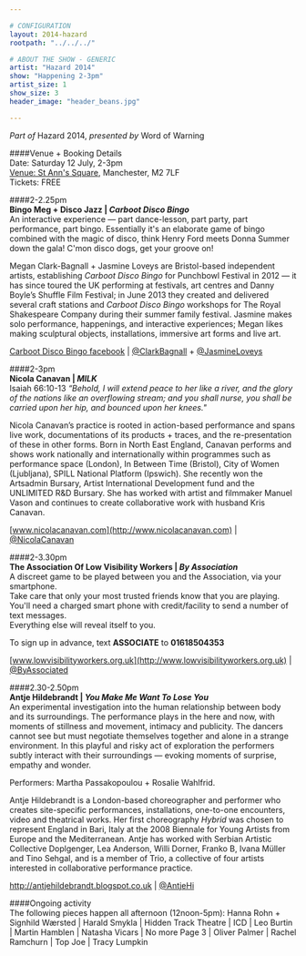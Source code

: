 ```yaml
---

# CONFIGURATION
layout: 2014-hazard
rootpath: "../../../"

# ABOUT THE SHOW - GENERIC
artist: "Hazard 2014"
show: "Happening 2-3pm"
artist_size: 1
show_size: 3
header_image: "header_beans.jpg"

---
```

*Part of* Hazard 2014, *presented by* Word of Warning       
     
####Venue + Booking Details        
Date: Saturday 12 July, 2-3pm       
[Venue: St Ann's Square](http://bit.ly/1wrGmvW), Manchester, M2 7LF      
Tickets: FREE    
                
####2-2.25pm        
**Bingo Meg + Disco Jazz | *Carboot Disco Bingo***        
An interactive experience — part dance-lesson, part party, part performance, part bingo. Essentially it's an elaborate game of bingo combined with the magic of disco, think Henry Ford meets Donna Summer down the gala! C'mon disco dogs, get your groove on!        
        
Megan Clark-Bagnall + Jasmine Loveys are Bristol-based independent artists, establishing *Carboot Disco Bingo* for Punchbowl Festival in 2012 — it has since toured the UK performing at festivals, art centres and Danny Boyle’s Shuffle Film Festival; in June 2013 they created and delivered several craft stations and *Carboot Disco Bingo* workshops for The Royal Shakespeare Company during their summer family festival. Jasmine makes solo performance, happenings, and interactive experiences; Megan likes making sculptural objects, installations, immersive art forms and live art.        
        
[Carboot Disco Bingo facebook](http://www.facebook.com/CarbootDiscoBingoFanClub) | [@ClarkBagnall](http://twitter.com/ClarkBagnall) + [@JasmineLoveys](http://twitter.com/JasmineLoveys)        
         
####2-3pm            
**Nicola Canavan | *MILK***            
Isaiah 66:10-13 *“Behold, I will extend peace to her like a river, and the glory of the nations like an overflowing stream; and you shall nurse, you shall be carried upon her hip, and bounced upon her knees."*    
             
Nicola Canavan’s practice is rooted in action-based performance and spans live work, documentations of its products + traces, and the re-presentation of these in other forms. Born in North East England, Canavan performs and shows work nationally and internationally within programmes such as performance space (London), In Between Time (Bristol), City of Women (Ljubljana), SPILL National Platform (Ipswich). She recently won the Artsadmin Bursary, Artist International Development fund and the UNLIMITED R&D Bursary. She has worked with artist and filmmaker Manuel Vason and continues to create collaborative work with husband Kris Canavan.   
                   
[www.nicolacanavan.com](http://www.nicolacanavan.com) | [@NicolaCanavan](http://twitter.com/NicolaCanavan)              
        
####2-3.30pm               
**The Association Of Low Visibility Workers | *By Association***             
A discreet game to be played between you and the Association, via your smartphone.    
Take care that only your most trusted friends know that you are playing.    
You'll need a charged smart phone with credit/facility to send a number of text messages.    
Everything else will reveal itself to you.        
                  
To sign up in advance, text **ASSOCIATE** to **01618504353**    
              
[www.lowvisibilityworkers.org.uk](http://www.lowvisibilityworkers.org.uk) | [@ByAssociated](http://twitter.com/ByAssociated)         
              
####2.30-2.50pm        
**Antje Hildebrandt | *You Make Me Want To Lose You***        
An experimental investigation into the human relationship between body and its surroundings. The performance plays in the here and now, with moments of stillness and movement, intimacy and publicity. The dancers cannot see but must negotiate themselves together and alone in a strange environment. In this playful and risky act of exploration the performers subtly interact with their surroundings — evoking moments of surprise, empathy and wonder.        
        
Performers: Martha Passakopoulou + Rosalie Wahlfrid.    
   
Antje Hildebrandt is a London-based choreographer and performer who creates site-specific performances, installations, one-to-one encounters, video and theatrical works. Her first choreography *Hybrid* was chosen to represent England in Bari, Italy at the 2008 Biennale for Young Artists from Europe and the Mediterranean. Antje has worked with Serbian Artistic Collective Doplgenger, Lea Anderson, Willi Dorner, Franko B, Ivana Müller and Tino Sehgal, and is a member of Trio, a collective of four artists interested in collaborative performance practice.    
                 
<http://antjehildebrandt.blogspot.co.uk> | [@AntjeHi](http://twitter.com/AntjeHi)        
        
####Ongoing activity        
The following pieces happen all afternoon (12noon-5pm): Hanna Rohn + Signhild Wærsted | Harald Smykla | Hidden Track Theatre | ICD | Leo Burtin | Martin Hamblen | Natasha Vicars | No more Page 3 | Oliver Palmer | Rachel Ramchurn | Top Joe | Tracy Lumpkin
